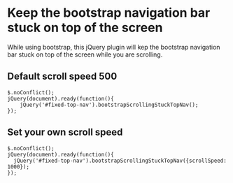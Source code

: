 # Keep the bootstrap navigation bar stuck on top of the screen
While using bootstrap, this jQuery plugin will kep the bootstrap navigation bar stuck on top of the screen while you are scrolling.

## Default scroll speed 500

```
$.noConflict();
jQuery(document).ready(function(){
	jQuery('#fixed-top-nav').bootstrapScrollingStuckTopNav();
});
```

## Set your own scroll speed

```
$.noConflict();
jQuery(document).ready(function(){
  jQuery('#fixed-top-nav').bootstrapScrollingStuckTopNav({scrollSpeed: 1000});
});
```
